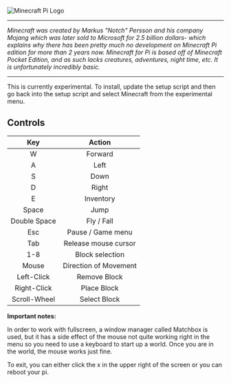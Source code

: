 ![Minecraft Pi Logo](http://www.geek.com/wp-content/uploads/2013/02/Screen-Shot-2013-02-11-at-11.29.21-AM-580x160.jpg)
***
_Minecraft was created by Markus "Notch" Persson and his company Mojang which was later sold to Microsoft for 2.5 billion dollars- which explains why there has been pretty much no development on Minecraft Pi edition for more than 2 years now. Minecraft for Pi is based off of Minecraft Pocket Edition, and as such lacks creatures, adventures, night time, etc. It is unfortunately incredibly basic._
***

This is currently experimental. To install, update the setup script and then go back into the setup script and select Minecraft from the experimental menu. 

## Controls

Key |    Action
:---: | :---:
W   |	Forward
A   |	Left
S   |	Down
D   |	Right
E   |	Inventory
Space  |	Jump
Double Space |	Fly / Fall
Esc |	Pause / Game menu
Tab |	Release mouse cursor
1-8 | Block selection
Mouse | Direction of Movement
Left-Click | Remove Block
Right-Click | Place Block
Scroll-Wheel | Select Block

**Important notes:** 

In order to work with fullscreen, a window manager called Matchbox is used, but it has a side effect of the mouse not quite working right in the menu so you need to use a keyboard to start up a world. Once you are in the world, the mouse works just fine. 

To exit, you can either click the x in the upper right of the screen or you can reboot your pi.